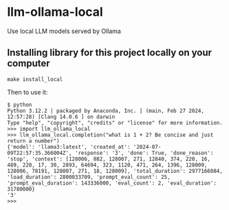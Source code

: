 # llm-ollama-local

Use local LLM models served by Ollama

## Installing library for this project locally on your computer

    make install_local

Then to use it:

```
$ python
Python 3.12.2 | packaged by Anaconda, Inc. | (main, Feb 27 2024, 12:57:28) [Clang 14.0.6 ] on darwin
Type "help", "copyright", "credits" or "license" for more information.
>>> import llm_ollama_local
>>> llm_ollama_local.completion("what is 1 + 2? Be concise and just return a number")
{'model': 'llama3:latest', 'created_at': '2024-07-09T22:57:35.366004Z', 'response': '3', 'done': True, 'done_reason': 'stop', 'context': [128006, 882, 128007, 271, 12840, 374, 220, 16, 489, 220, 17, 30, 2893, 64694, 323, 1120, 471, 264, 1396, 128009, 128006, 78191, 128007, 271, 18, 128009], 'total_duration': 2977166084, 'load_duration': 2800033709, 'prompt_eval_count': 25, 'prompt_eval_duration': 143336000, 'eval_count': 2, 'eval_duration': 31780000}
'3'
>>> 
```



